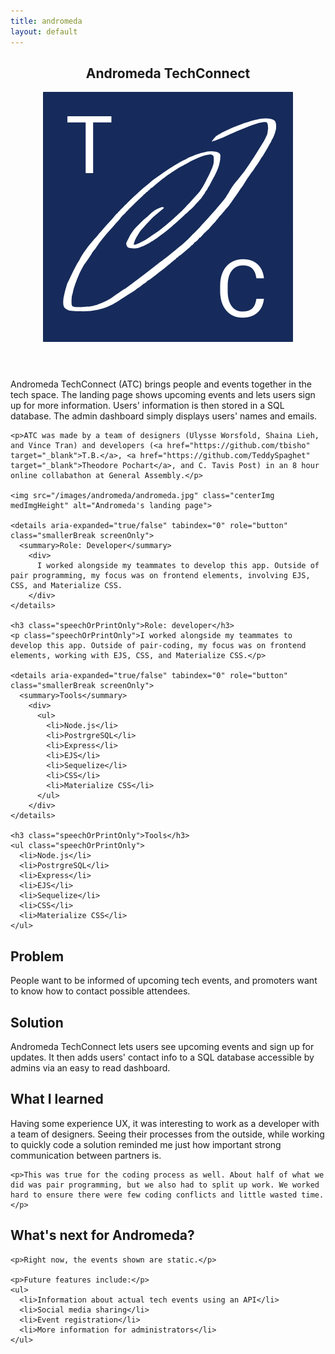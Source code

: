 ```yaml
---
title: andromeda
layout: default
---
```


<article class="projContainer aboutContainer">
  <header class="flexRow flexCenter">
    <h1>Andromeda TechConnect</h1>
    <img src="/images/andromeda.svg" class="logoInLock spaceToLeft" alt="andromeda techconnect logo">
  </header>

  <section>
    <p>Andromeda TechConnect (ATC) brings people and events together in the tech space. The landing page shows upcoming events and lets users sign up for more information. Users' information is then stored in a SQL database. The admin dashboard simply displays users' names and emails.</p>

    <p>ATC was made by a team of designers (Ulysse Worsfold, Shaina Lieh, and Vince Tran) and developers (<a href="https://github.com/tbisho" target="_blank">T.B.</a>, <a href="https://github.com/TeddySpaghet" target="_blank">Theodore Pochart</a>, and C. Tavis Post) in an 8 hour online collabathon at General Assembly.</p>

    <img src="/images/andromeda/andromeda.jpg" class="centerImg medImgHeight" alt="Andromeda's landing page">    

    <details aria-expanded="true/false" tabindex="0" role="button" class="smallerBreak screenOnly">
      <summary>Role: Developer</summary>
        <div>
          I worked alongside my teammates to develop this app. Outside of pair programming, my focus was on frontend elements, involving EJS, CSS, and Materialize CSS.
        </div>
    </details>

    <h3 class="speechOrPrintOnly">Role: developer</h3>
    <p class="speechOrPrintOnly">I worked alongside my teammates to develop this app. Outside of pair-coding, my focus was on frontend elements, working with EJS, CSS, and Materialize CSS.</p>

    <details aria-expanded="true/false" tabindex="0" role="button" class="smallerBreak screenOnly">
      <summary>Tools</summary>
        <div>
          <ul>
            <li>Node.js</li>
            <li>PostrgreSQL</li>
            <li>Express</li>
            <li>EJS</li>
            <li>Sequelize</li>
            <li>CSS</li>
            <li>Materialize CSS</li>
          </ul>
        </div>
    </details>

    <h3 class="speechOrPrintOnly">Tools</h3>
    <ul class="speechOrPrintOnly">
      <li>Node.js</li>
      <li>PostrgreSQL</li>
      <li>Express</li>
      <li>EJS</li>
      <li>Sequelize</li>
      <li>CSS</li>
      <li>Materialize CSS</li>
    </ul>
  </section>

  <section class="medBreak">
    <h2>Problem</h2>
    <p>People want to be informed of upcoming tech events, and promoters want to know how to contact possible attendees.</p>
  </section>

  <section class="medBreak">
    <h2>Solution</h2>
    <p>Andromeda TechConnect lets users see upcoming events and sign up for updates. It then adds users' contact info to a SQL database accessible by admins via an easy to read dashboard.</p>
  </section>

  <section class="medBreak">
    <h2>What I learned</h2>
    <p>Having some experience UX, it was interesting to work as a developer with a team of designers. Seeing their processes from the outside, while working to quickly code a solution reminded me just how important strong communication between partners is.</p>

    <p>This was true for the coding process as well. About half of what we did was pair programming, but we also had to split up work. We worked hard to ensure there were few coding conflicts and little wasted time.</p>
  </section>

  <section class="medBreak">
    <h2>What's next for Andromeda?</h2>

    <p>Right now, the events shown are static.</p>

    <p>Future features include:</p>
    <ul>
      <li>Information about actual tech events using an API</li>
      <li>Social media sharing</li>
      <li>Event registration</li>
      <li>More information for administrators</li>
    </ul>
  </section>
</article>
